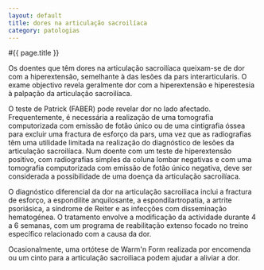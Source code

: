 ```yaml
---
layout: default
title: dores na articulação sacroilíaca
category: patologias
---
```


#{{ page.title }}

Os doentes que têm dores na articulação sacroilíaca queixam-se de dor com a hiperextensão, semelhante à das lesões da pars interarticularis. O exame objectivo revela geralmente dor com a hiperextensão e hiperestesia à palpação da articulação sacroilíaca.

O teste de Patrick (FABER) pode revelar dor no lado afectado. Frequentemente, é necessária a realização de uma tomografia computorizada com emissão de fotão único ou de uma cintigrafia óssea para excluir uma fractura de esforço da pars, uma vez que as radiografias têm uma utilidade limitada na realização do diagnóstico de lesões da articulação sacroilíaca. Num doente com um teste de hiperextensão positivo, com radiografias simples da coluna lombar negativas e com uma tomografia computorizada com emissão de fotão único negativa, deve ser considerada a possibilidade de uma doença da articulação sacroilíaca.

O diagnóstico diferencial da dor na articulação sacroiliaca inclui a fractura de esforço, a espondilite anquilosante, a espondilartropatia, a artrite psoriásica, a síndrome de Reiter e as infecções com disseminação hematogénea. O tratamento envolve a modificação da actividade durante 4 a 6 semanas, com um programa de reabilitação extenso focado no treino específico relacionado com a causa da dor.

Ocasionalmente, uma ortótese de Warm'n Form realizada por encomenda ou um cinto para a articulação sacroiliaca podem ajudar a aliviar a dor.
